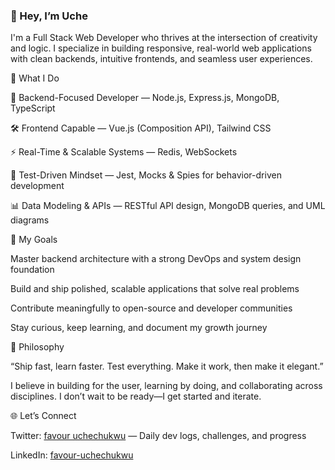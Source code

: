 ### 👋 Hey, I’m Uche

I'm a Full Stack Web Developer who thrives at the intersection of creativity and logic. I specialize in building responsive, real-world web applications with clean backends, intuitive frontends, and seamless user experiences.

🔧 What I Do

🧠 Backend-Focused Developer — Node.js, Express.js, MongoDB, TypeScript

🛠 Frontend Capable — Vue.js (Composition API), Tailwind CSS

⚡ Real-Time & Scalable Systems — Redis, WebSockets

🧪 Test-Driven Mindset — Jest, Mocks & Spies for behavior-driven development

📊 Data Modeling & APIs — RESTful API design, MongoDB queries, and UML diagrams

🎯 My Goals

Master backend architecture with a strong DevOps and system design foundation

Build and ship polished, scalable applications that solve real problems

Contribute meaningfully to open-source and developer communities

Stay curious, keep learning, and document my growth journey

🧠 Philosophy

“Ship fast, learn faster. Test everything. Make it work, then make it elegant.”

I believe in building for the user, learning by doing, and collaborating across disciplines. I don’t wait to be ready—I get started and iterate.

🌐 Let’s Connect

Twitter: [favour uchechukwu](https://x.com/slimzy92733) — Daily dev logs, challenges, and progress

LinkedIn: [favour-uchechukwu](https://www.linkedin.com/in/favour-uchechukwu-2210ba250?utm_source=share&utm_campaign=share_via&utm_content=profile&utm_medium=android_app)

